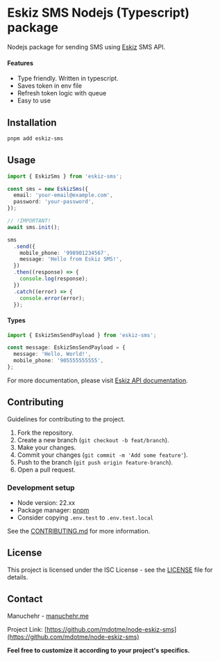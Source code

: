# Eskiz SMS Nodejs (Typescript) package

Nodejs package for sending SMS using [Eskiz](https://eskiz.uz) SMS API.

#### Features

- Type friendly. Written in typescript.
- Saves token in env file
- Refresh token logic with queue
- Easy to use

## Installation

```bash
pnpm add eskiz-sms
```

## Usage

```typescript
import { EskizSms } from 'eskiz-sms';

const sms = new EskizSms({
  email: 'your-email@example.com',
  password: 'your-password',
});

// !IMPORTANT!
await sms.init();

sms
  .send({
    mobile_phone: '998901234567',
    message: 'Hello from Eskiz SMS!',
  })
  .then((response) => {
    console.log(response);
  })
  .catch((error) => {
    console.error(error);
  });
```

#### Types

```typescript
import { EskizSmsSendPayload } from 'eskiz-sms';

const message: EskizSmsSendPayload = {
  message: 'Hello, World!',
  mobile_phone: '905555555555',
};
```

For more documentation, please visit [Eskiz API documentation](https://documenter.getpostman.com/view/663428/RzfmES4z?version=latest).

## Contributing

Guidelines for contributing to the project.

1. Fork the repository.
2. Create a new branch (`git checkout -b feat/branch`).
3. Make your changes.
4. Commit your changes (`git commit -m 'Add some feature'`).
5. Push to the branch (`git push origin feature-branch`).
6. Open a pull request.

### Development setup

- Node version: 22.xx
- Package manager: [pnpm](https://pnpm.io/)
- Consider copying `.env.test` to `.env.test.local`

See the [CONTRIBUTING.md](CONTRIBUTING.md) for more information.

## License

This project is licensed under the ISC License - see the [LICENSE](LICENSE) file for details.

## Contact

Manuchehr - [manuchehr.me](https://manuchehr.me)

Project Link: [https://github.com/mdotme/node-eskiz-sms](https://github.com/mdotme/node-eskiz-sms)

**Feel free to customize it according to your project's specifics.**
